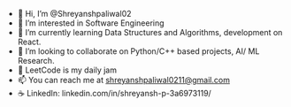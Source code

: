 - 👋 Hi, I’m @Shreyanshpaliwal02
- 👀 I’m interested in Software Engineering
- 🌱 I’m currently learning Data Structures and Algorithms, development on React.
- 💞️ I’m looking to collaborate on Python/C++ based projects, AI/ ML Research.
- 🍇 LeetCode is my daily jam
- 📫 You can reach me at shreyanshpaliwal0211@gmail.com
- ☕ LinkedIn: linkedin.com/in/shreyansh-p-3a6973119/
<!---
Shreyanshpaliwal02/Shreyanshpaliwal02 is a ✨ special ✨ repository because its `README.md` (this file) appears on your GitHub profile.
You can click the Preview link to take a look at your changes.
--->
